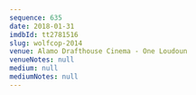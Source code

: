 ```yaml
---
sequence: 635
date: 2018-01-31
imdbId: tt2781516
slug: wolfcop-2014
venue: Alamo Drafthouse Cinema - One Loudoun
venueNotes: null
medium: null
mediumNotes: null
---
```

